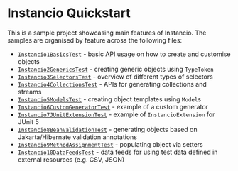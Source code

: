 # Instancio Quickstart

This is a sample project showcasing main features of Instancio.
The samples are organised by feature across the following files:

- [`Instancio1BasicsTest`](src/test/java/org/example/Instancio1BasicsTest.java) - basic API usage on how to create and customise objects
- [`Instancio2GenericsTest`](src/test/java/org/example/Instancio2GenericsTest.java) - creating generic objects using `TypeToken`
- [`Instancio3SelectorsTest`](src/test/java/org/example/Instancio3SelectorsTest.java) - overview of different types of selectors
- [`Instancio4CollectionsTest`](src/test/java/org/example/Instancio4CollectionsTest.java) - APIs for generating collections and streams
- [`Instancio5ModelsTest`](src/test/java/org/example/Instancio5ModelsTest.java) - creating object templates using `Model`s
- [`Instancio6CustomGeneratorTest`](src/test/java/org/example/Instancio6CustomGeneratorTest.java) - example of a custom generator
- [`Instancio7JUnitExtensionTest`](src/test/java/org/example/Instancio7JUnitExtensionTest.java) - example of `InstancioExtension` for JUnit 5
- [`Instancio8BeanValidationTest`](src/test/java/org/example/Instancio8BeanValidationTest.java) - generating objects based on Jakarta/Hibernate validation annotations
- [`Instancio9MethodAssignmentTest`](src/test/java/org/example/Instancio9MethodAssignmentTest.java) - populating object via setters
- [`Instancio10DataFeedsTest`](src/test/java/org/example/Instancio10DataFeedsTest.java) - data feeds for using test data defined in external resources (e.g. CSV, JSON)
